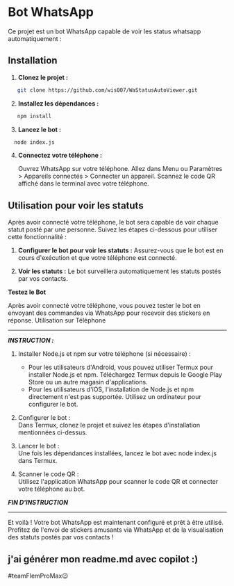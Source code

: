 # Bot WhatsApp 

Ce projet est un bot WhatsApp capable de voir les status whatsapp automatiquement :

## Installation

1. **Clonez le projet :**
```bash
   git clone https://github.com/wis007/WaStatusAutoViewer.git
 ```

2. **Installez les dépendances :**
```bash
   npm install
```
3. **Lancez le bot :**
 ```bash
   node index.js
```
4. **Connectez votre téléphone :**

    Ouvrez WhatsApp sur votre téléphone.
    Allez dans Menu ou Paramètres > Appareils connectés > Connecter un appareil.
    Scannez le code QR affiché dans le terminal avec votre téléphone.

## Utilisation pour voir les statuts

Après avoir connecté votre téléphone, le bot sera capable de voir chaque statut posté par une personne. Suivez les étapes ci-dessous pour utiliser cette fonctionnalité :

1. **Configurer le bot pour voir les statuts :**
   Assurez-vous que le bot est en cours d'exécution et que votre téléphone est connecté.

2. **Voir les statuts :**
   Le bot surveillera automatiquement les statuts postés par vos contacts.

**Testez le Bot**

Après avoir connecté votre téléphone, vous pouvez tester le bot en envoyant des commandes via WhatsApp pour recevoir des stickers en réponse.
Utilisation sur Téléphone

---
***INSTRUCTION :***

   1. Installer Node.js et npm sur votre téléphone (si nécessaire) :
         - Pour les utilisateurs d'Android, vous pouvez utiliser Termux pour installer Node.js et npm. Téléchargez Termux depuis le Google Play Store ou un autre magasin d'applications.
         - Pour les utilisateurs d'iOS, l'installation de Node.js et npm directement n'est pas supportée. Utilisez un ordinateur pour configurer le bot.

   2. Configurer le bot :\
      Dans Termux, clonez le projet et suivez les étapes d'installation mentionnées ci-dessus.

   3. Lancer le bot :\
        Une fois les dépendances installées, lancez le bot avec node index.js dans Termux.

   4. Scanner le code QR :\
        Utilisez l'application WhatsApp pour scanner le code QR et connecter votre téléphone au bot.

***FIN D'INSTRUCTION***
***

Et voilà ! Votre bot WhatsApp est maintenant configuré et prêt à être utilisé. Profitez de l'envoi de stickers amusants via WhatsApp et de la visualisation des statuts postés par vos contacts !

## j'ai générer mon readme.md avec copilot :)
#teamFlemProMax😉